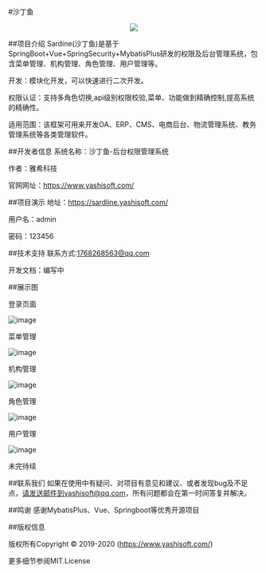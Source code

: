 #沙丁鱼

<div align=center><img src="https://sardine-1257630833.cos.ap-nanjing.myqcloud.com/089fdf6b8595f3da2ddeee527b59fb0.png"/></div>


##项目介绍
Sardine(沙丁鱼)是基于SpringBoot+Vue+SpringSecurity+MybatisPlus研发的权限及后台管理系统，包含菜单管理、机构管理、角色管理、用户管理等。



开发：模块化开发，可以快速进行二次开发。

权限认证：支持多角色切换,api级别权限校验,菜单、功能做到精确控制,提高系统的精确性。

适用范围：该框架可用来开发OA、ERP、CMS、电商后台、物流管理系统、教务管理系统等各类管理软件。

##开发者信息
系统名称：沙丁鱼-后台权限管理系统

作者：雅希科技

官网网址：https://www.yashisoft.com/


##项目演示
地址：https://sardline.yashisoft.com/

用户名：admin

密码：123456


##技术支持
联系方式:1768268563@qq.com

开发文档：编写中

##展示图

登录页面

![image](https://sardine-1257630833.cos.ap-nanjing.myqcloud.com/89d5b1f16e7137037eb28ef8b13a8fa.png)

菜单管理

![image](https://sardine-1257630833.cos.ap-nanjing.myqcloud.com/94dd03115f4d70551b351f97f9c5365.png)

机构管理

![image](https://sardine-1257630833.cos.ap-nanjing.myqcloud.com/f1e4acad4db752cc7ced0018bcb7117.png)

角色管理

![image](https://sardine-1257630833.cos.ap-nanjing.myqcloud.com/fc5aece437b01785759efa252970f6b.png)

用户管理

![image](https://sardine-1257630833.cos.ap-nanjing.myqcloud.com/0d0b7fcf863b47114a9f0ad5c87b0be.png)

未完待续

##联系我们
如果在使用中有疑问、对项目有意见和建议、或者发现bug及不足点，请发送邮件到yashisoft@qq.com，所有问题都会在第一时间答复并解决。


##鸣谢 
感谢MybatisPlus、Vue、Springboot等优秀开源项目

##版权信息

版权所有Copyright © 2019-2020 (https://www.yashisoft.com/)

更多细节参阅MIT.License





